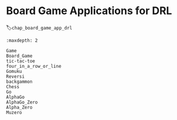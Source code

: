 

<!--
 * @version:
 * @Author:  StevenJokess（蔡舒起） https://github.com/StevenJokess
 * @Date: 2023-03-29 20:43:11
 * @LastEditors:  StevenJokess（蔡舒起） https://github.com/StevenJokess
 * @LastEditTime: 2023-05-14 02:22:21
 * @Description:
 * @Help me: 如有帮助，请赞助，失业3年了。![支付宝收款码](https://github.com/StevenJokess/d2rl/blob/master/img/%E6%94%B6.jpg)
 * @TODO::
 * @Reference:
-->

# Board Game Applications for DRL
:label:`chap_board_game_app_drl`

```toc
:maxdepth: 2

Game
Board_Game
tic-tac-toe
four_in_a_row_or_line
Gomuku
Reversi
backgammon
Chess
Go
AlphaGo
AlphaGo_Zero
Alpha_Zero
Muzero
```

